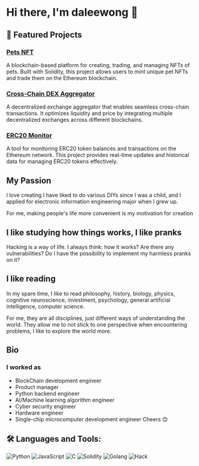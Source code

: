 # Hi there, I'm daleewong 👋


## 🌟 Featured Projects
### [Pets NFT](https://github.com/daleedog/pets_NFT)
A blockchain-based platform for creating, trading, and managing NFTs of pets. Built with Solidity, this project allows users to mint unique pet NFTs and trade them on the Ethereum blockchain.

### [Cross-Chain DEX Aggregator](https://github.com/daleedog/Cross-Chain-DEX-Aggregator)
A decentralized exchange aggregator that enables seamless cross-chain transactions. It optimizes liquidity and price by integrating multiple decentralized exchanges across different blockchains.

### [ERC20 Monitor](https://github.com/daleedog/ERC20_monitor)
A tool for monitoring ERC20 token balances and transactions on the Ethereum network. This project provides real-time updates and historical data for managing ERC20 tokens effectively.

## My Passion
I love creating
I have liked to do various DIYs since I was a child, and I applied for electronic information engineering major when I grew up.

For me, making people's life more convenient is my motivation for creation

## I like studying how things works, I like pranks
Hacking is a way of life. I always  think: how it works? Are there any vulnerabilities? Do I have the possibility to implement my harmless pranks on it?

## I like reading
In my spare time, I like to read philosophy, history, biology, physics, cognitive neuroscience, investment, psychology, general artificial intelligence, computer science.

For me, they are all disciplines, just different ways of understanding the world. They allow me to not stick to one perspective when encountering problems, I like to explore the world more.

## Bio
### I worked as
- BlockChain development engineer
- Product manager
- Python backend engineer
- AI/Machine learning algorithm engineer
- Cyber security engineer
- Hardware engineer
- Single-chip microcomputer development engineer
Cheers 😊

## 🛠️ Languages and Tools:
![Python](https://img.shields.io/badge/-Python-3776AB?logo=python&logoColor=white&style=flat)
![JavaScript](https://img.shields.io/badge/-JavaScript-F7DF1E?logo=javascript&logoColor=black&style=flat)
![C](https://img.shields.io/badge/-C-A8B9CC?logo=c&logoColor=white&style=flat)
![Solidity](https://img.shields.io/badge/-Solidity-363636?logo=solidity&logoColor=white&style=flat)
![Golang](https://img.shields.io/badge/-Go-00ADD8?logo=go&logoColor=white&style=flat)
![Hack](https://img.shields.io/badge/-Hack-FF4F81?logo=hack&logoColor=white&style=flat)




